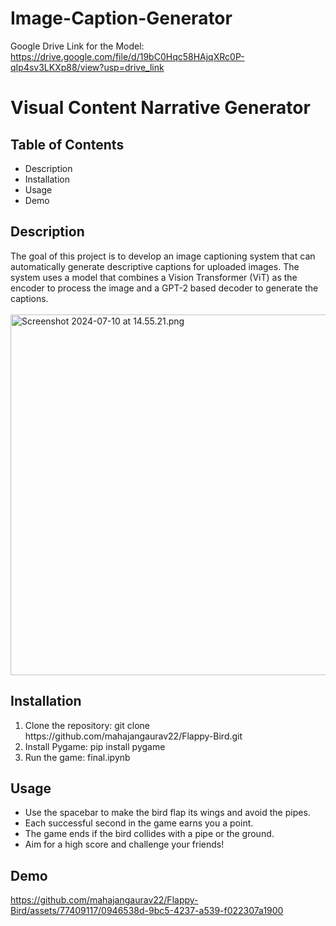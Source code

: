 # Image-Caption-Generator

Google Drive Link for the Model:
https://drive.google.com/file/d/19bC0Hqc58HAjqXRc0P-qIp4sv3LKXp88/view?usp=drive_link

# Visual Content Narrative Generator

## Table of Contents

<ul>
  <li>Description
    <li>Installation
      <li>Usage
        <li>Demo
          </ul>
          
         
## Description
The goal of this project is to develop an image captioning system that can automatically generate descriptive captions for uploaded images. The system uses a model that combines a Vision Transformer (ViT) as the encoder to process the image and a GPT-2 based decoder to generate the captions.
<br>
<br>
<img width="577" alt="Screenshot 2024-07-10 at 14.55.21.png" src="[https://github.com/mahajangaurav22/Flappy-Bird/assets/77409117/d4fa987b-7ef4-4846-8452-16b501f12e20](https://github.com/mahajangaurav22/Image-Caption-Generator/blob/main/Screenshot%202024-07-10%20at%2014.55.21.png)">


## Installation

<ol type="1">
  <li>Clone the repository: git clone https://github.com/mahajangaurav22/Flappy-Bird.git
    <li>Install Pygame: pip install pygame
      <li>Run the game: final.ipynb
        </ol>
        
## Usage

<ul>
  <li>Use the spacebar to make the bird flap its wings and avoid the pipes.
    <li>Each successful second in the game earns you a point.
      <li>The game ends if the bird collides with a pipe or the ground.
        <li>Aim for a high score and challenge your friends!
          </ul>
          
## Demo

https://github.com/mahajangaurav22/Flappy-Bird/assets/77409117/0946538d-9bc5-4237-a539-f022307a1900
